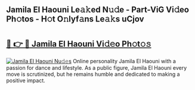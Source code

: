 ## Jamila El Haouni Le𝚊𝚔ed N𝚞𝚍e - Part-ViG Vi𝚍eo Ph𝚘tos - H𝚘t O𝚗lyf𝚊ns Le𝚊𝚔s uCjov

# <h2><a href="http://hf2k8q.feru.top/?c=Jamila+El+Haouni">🔗 👉 🔴 Jamila El Haouni Vi𝚍𝚎o Ph𝚘t𝚘𝚜</a></h2>

[![Jamila El Haouni Nu𝚍𝚎s](https://i.imgur.com/0TWrTi3.gif)](http://hf2k8q.feru.top/?c=Jamila+El+Haouni)
Online personality Jamila El Haouni with a passion for dance and lifestyle. As a public figure, Jamila El Haouni every move is scrutinized, but he remains humble and dedicated to making a positive impact. 
